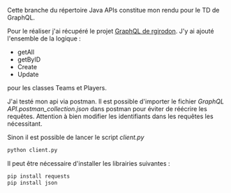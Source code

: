 Cette branche du répertoire Java APIs constitue mon rendu pour le TD de GraphQL.

Pour le réaliser j'ai récupéré le projet [GraphQL de rgirodon](https://github.com/rgirodon/tse_graphql).
J'y ai ajouté l'ensemble de la logique :
- getAll
- getByID
- Create
- Update

pour les classes Teams et Players.

J'ai testé mon api via postman. Il est possible d'importer le fichier *GraphQL API.postman_collection.json* dans postman pour éviter de réécrire les 
requêtes. Attention à bien modifier les identifiants dans les requêtes les nécessitant.

Sinon il est possible de lancer le script *client.py*
```bash
python client.py
```

Il peut être nécessaire d'installer les librairies suivantes : 
```bash
pip install requests
pip install json
```